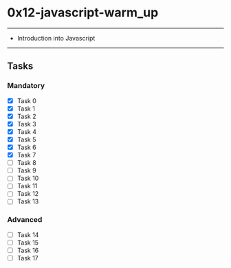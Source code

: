 # 0x12-javascript-warm_up

---
* Introduction into Javascript
---

## Tasks
### Mandatory
- [x] Task 0
- [x] Task 1
- [x] Task 2
- [x] Task 3
- [x] Task 4
- [x] Task 5
- [x] Task 6
- [x] Task 7
- [ ] Task 8
- [ ] Task 9
- [ ] Task 10
- [ ] Task 11
- [ ] Task 12
- [ ] Task 13

### Advanced
- [ ] Task 14
- [ ] Task 15
- [ ] Task 16
- [ ] Task 17
